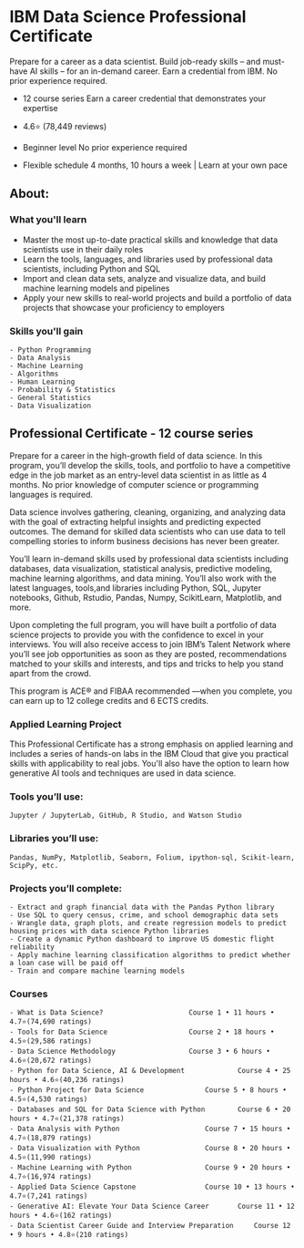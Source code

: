 # IBM Data Science Professional Certificate

Prepare for a career as a data scientist. Build job-ready skills – and must-have AI skills – for an in-demand career. Earn a credential from IBM. No prior experience required.

- 12 course series		Earn a career credential that demonstrates your expertise

- 4.6⭐					(78,449 reviews)

- Beginner level          No prior experience required

- Flexible schedule		4 months, 10 hours a week | Learn at your own pace

## About:

### What you'll learn

- Master the most up-to-date practical skills and knowledge that data scientists use in their daily roles
- Learn the tools, languages, and libraries used by professional data scientists, including Python and SQL
- Import and clean data sets, analyze and visualize data, and build machine learning models and pipelines
- Apply your new skills to real-world projects and build a portfolio of data projects that showcase your proficiency to employers


### Skills you'll gain

	- Python Programming		
	- Data Analysis				
	- Machine Learning		
	- Algorithms
	- Human Learning			
	- Probability & Statistics		
	- General Statistics		
	- Data Visualization

## Professional Certificate - 12 course series

Prepare for a career in the high-growth field of data science. In this program, you’ll develop the skills, tools, and portfolio to have a competitive edge in the job market as an entry-level data scientist in as little as 4 months. No prior knowledge of computer science or programming languages is required. 

Data science involves gathering, cleaning, organizing, and analyzing data with the goal of extracting helpful insights and predicting expected outcomes. The demand for skilled data scientists who can use data to tell compelling stories to inform business decisions has never been greater. 

You’ll learn in-demand skills used by professional data scientists including databases, data visualization, statistical analysis, predictive modeling, machine learning algorithms, and data mining. You’ll also work with the latest languages, tools,and libraries including Python, SQL, Jupyter notebooks, Github, Rstudio, Pandas, Numpy, ScikitLearn, Matplotlib, and more.

Upon completing the full program, you will have built a portfolio of data science projects to provide you with the confidence to excel in your interviews. You will also receive access to join IBM’s Talent Network where you’ll see job opportunities as soon as they are posted, recommendations matched to your skills and interests, and tips and tricks to help you stand apart from the crowd. 

This program is ACE® and FIBAA recommended —when you complete, you can earn up to 12 college credits and 6 ECTS credits.

### Applied Learning Project
This Professional Certificate has a strong emphasis on applied learning and includes a series of hands-on labs in the IBM Cloud that give you practical skills with applicability to real jobs. You'll also have the option to learn how generative AI tools and techniques are used in data science.

### Tools you’ll use: 
	Jupyter / JupyterLab, GitHub, R Studio, and Watson Studio

### Libraries you’ll use: 
	Pandas, NumPy, Matplotlib, Seaborn, Folium, ipython-sql, Scikit-learn, ScipPy, etc.

### Projects you’ll complete:
	- Extract and graph financial data with the Pandas Python library
	- Use SQL to query census, crime, and school demographic data sets
	- Wrangle data, graph plots, and create regression models to predict housing prices with data science Python libraries
	- Create a dynamic Python dashboard to improve US domestic flight reliability
	- Apply machine learning classification algorithms to predict whether a loan case will be paid off
	- Train and compare machine learning models

### Courses
	- What is Data Science?  					Course 1 • 11 hours • 4.7⭐(74,690 ratings)
	- Tools for Data Science					Course 2 • 18 hours • 4.5⭐(29,586 ratings)
	- Data Science Methodology					Course 3 • 6 hours • 4.6⭐(20,672 ratings)
	- Python for Data Science, AI & Development 			Course 4 • 25 hours • 4.6⭐(40,236 ratings)
	- Python Project for Data Science 				Course 5 • 8 hours • 4.5⭐(4,530 ratings)
	- Databases and SQL for Data Science with Python 		Course 6 • 20 hours • 4.7⭐(21,378 ratings)
	- Data Analysis with Python 					Course 7 • 15 hours • 4.7⭐(18,879 ratings)
	- Data Visualization with Python 				Course 8 • 20 hours • 4.5⭐(11,990 ratings)
	- Machine Learning with Python 					Course 9 • 20 hours • 4.7⭐(16,974 ratings)
	- Applied Data Science Capstone					Course 10 • 13 hours • 4.7⭐(7,241 ratings)	
	- Generative AI: Elevate Your Data Science Career 		Course 11 • 12 hours • 4.6⭐(162 ratings)
	- Data Scientist Career Guide and Interview Preparation 	Course 12 • 9 hours • 4.8⭐(210 ratings)
